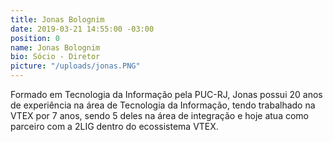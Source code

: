 ```yaml
---
title: Jonas Bolognim
date: 2019-03-21 14:55:00 -03:00
position: 0
name: Jonas Bolognim
bio: Sócio - Diretor
picture: "/uploads/jonas.PNG"
---
```


Formado em Tecnologia da Informação pela PUC-RJ, Jonas possui 20 anos de experiência na área de Tecnologia da Informação, tendo trabalhado na VTEX por 7 anos, sendo 5 deles na área de integração e hoje atua como parceiro com a 2LIG dentro do ecossistema VTEX.
